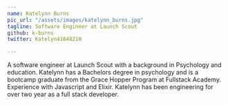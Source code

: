 ```yaml
---
name: Katelynn Burns
pic_url: "/assets/images/katelynn_burns.jpg"
tagline: Software Engineer at Launch Scout
github: k-burns
twitter: Katelyn41648210

---
```

A software engineer at Launch Scout with a background in Psychology and education. Katelynn has a Bachelors degree in psychology and is a bootcamp graduate from the Grace Hopper Program at Fullstack Academy. Experience with Javascript and Elixir. Katelynn has been engineering for over two year as a full stack developer.
